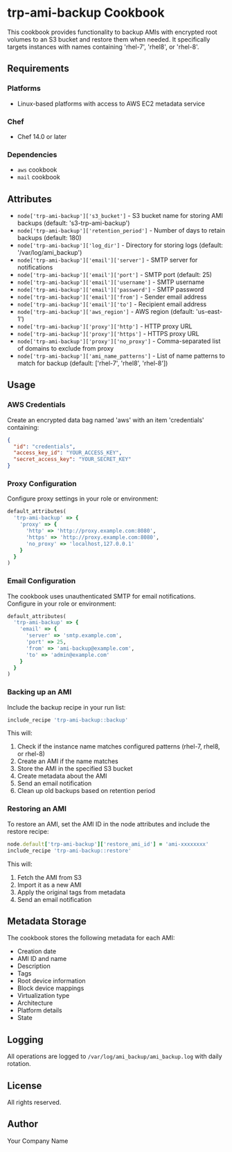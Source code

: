 # trp-ami-backup Cookbook

This cookbook provides functionality to backup AMIs with encrypted root volumes to an S3 bucket and restore them when needed. It specifically targets instances with names containing 'rhel-7', 'rhel8', or 'rhel-8'.

## Requirements

### Platforms
- Linux-based platforms with access to AWS EC2 metadata service

### Chef
- Chef 14.0 or later

### Dependencies
- `aws` cookbook
- `mail` cookbook

## Attributes

* `node['trp-ami-backup']['s3_bucket']` - S3 bucket name for storing AMI backups (default: 's3-trp-ami-backup')
* `node['trp-ami-backup']['retention_period']` - Number of days to retain backups (default: 180)
* `node['trp-ami-backup']['log_dir']` - Directory for storing logs (default: '/var/log/ami_backup')
* `node['trp-ami-backup']['email']['server']` - SMTP server for notifications
* `node['trp-ami-backup']['email']['port']` - SMTP port (default: 25)
* `node['trp-ami-backup']['email']['username']` - SMTP username
* `node['trp-ami-backup']['email']['password']` - SMTP password
* `node['trp-ami-backup']['email']['from']` - Sender email address
* `node['trp-ami-backup']['email']['to']` - Recipient email address
* `node['trp-ami-backup']['aws_region']` - AWS region (default: 'us-east-1')
* `node['trp-ami-backup']['proxy']['http']` - HTTP proxy URL
* `node['trp-ami-backup']['proxy']['https']` - HTTPS proxy URL
* `node['trp-ami-backup']['proxy']['no_proxy']` - Comma-separated list of domains to exclude from proxy
* `node['trp-ami-backup']['ami_name_patterns']` - List of name patterns to match for backup (default: ['rhel-7', 'rhel8', 'rhel-8'])

## Usage

### AWS Credentials

Create an encrypted data bag named 'aws' with an item 'credentials' containing:
```json
{
  "id": "credentials",
  "access_key_id": "YOUR_ACCESS_KEY",
  "secret_access_key": "YOUR_SECRET_KEY"
}
```

### Proxy Configuration

Configure proxy settings in your role or environment:
```ruby
default_attributes(
  'trp-ami-backup' => {
    'proxy' => {
      'http' => 'http://proxy.example.com:8080',
      'https' => 'http://proxy.example.com:8080',
      'no_proxy' => 'localhost,127.0.0.1'
    }
  }
)
```

### Email Configuration

The cookbook uses unauthenticated SMTP for email notifications. Configure in your role or environment:
```ruby
default_attributes(
  'trp-ami-backup' => {
    'email' => {
      'server' => 'smtp.example.com',
      'port' => 25,
      'from' => 'ami-backup@example.com',
      'to' => 'admin@example.com'
    }
  }
)
```

### Backing up an AMI

Include the backup recipe in your run list:
```ruby
include_recipe 'trp-ami-backup::backup'
```

This will:
1. Check if the instance name matches configured patterns (rhel-7, rhel8, or rhel-8)
2. Create an AMI if the name matches
3. Store the AMI in the specified S3 bucket
4. Create metadata about the AMI
5. Send an email notification
6. Clean up old backups based on retention period

### Restoring an AMI

To restore an AMI, set the AMI ID in the node attributes and include the restore recipe:

```ruby
node.default['trp-ami-backup']['restore_ami_id'] = 'ami-xxxxxxxx'
include_recipe 'trp-ami-backup::restore'
```

This will:
1. Fetch the AMI from S3
2. Import it as a new AMI
3. Apply the original tags from metadata
4. Send an email notification

## Metadata Storage

The cookbook stores the following metadata for each AMI:
- Creation date
- AMI ID and name
- Description
- Tags
- Root device information
- Block device mappings
- Virtualization type
- Architecture
- Platform details
- State

## Logging

All operations are logged to `/var/log/ami_backup/ami_backup.log` with daily rotation.

## License

All rights reserved.

## Author

Your Company Name 